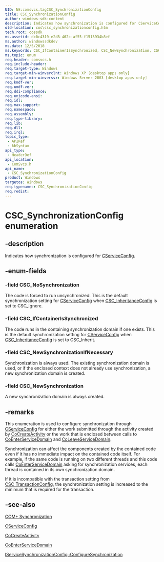 ```yaml
---
UID: NE:comsvcs.tagCSC_SynchronizationConfig
title: CSC_SynchronizationConfig
author: windows-sdk-content
description: Indicates how synchronization is configured for CServiceConfig.
old-location: cos\csc_synchronizationconfig.htm
tech.root: cossdk
ms.assetid: dc0c4310-e2d8-462c-af55-f1513934b8ef
ms.author: windowssdkdev
ms.date: 12/5/2018
ms.keywords: CSC_IfContainerIsSynchronized, CSC_NewSynchronization, CSC_NewSynchronizationIfNecessary, CSC_NoSynchronization, CSC_SynchronizationConfig, CSC_SynchronizationConfig enumeration [COM+], _cos_CSC_SynchronizationConfig, comsvcs/CSC_IfContainerIsSynchronized, comsvcs/CSC_NewSynchronization, comsvcs/CSC_NewSynchronizationIfNecessary, comsvcs/CSC_NoSynchronization, comsvcs/CSC_SynchronizationConfig, cos.csc_synchronizationconfig
ms.topic: enum
req.header: comsvcs.h
req.include-header: 
req.target-type: Windows
req.target-min-winverclnt: Windows XP [desktop apps only]
req.target-min-winversvr: Windows Server 2003 [desktop apps only]
req.kmdf-ver: 
req.umdf-ver: 
req.ddi-compliance: 
req.unicode-ansi: 
req.idl: 
req.max-support: 
req.namespace: 
req.assembly: 
req.type-library: 
req.lib: 
req.dll: 
req.irql: 
topic_type:
 - APIRef
 - kbSyntax
api_type:
 - HeaderDef
api_location:
 - ComSvcs.h
api_name:
 - CSC_SynchronizationConfig
product: Windows
targetos: Windows
req.typenames: CSC_SynchronizationConfig
req.redist: 
---
```


# CSC_SynchronizationConfig enumeration


## -description


Indicates how synchronization is configured for <a href="https://msdn.microsoft.com/f546ded4-255e-4565-b588-f36175902778">CServiceConfig</a>.


## -enum-fields




### -field CSC_NoSynchronization

The code is forced to run unsynchronized. This is the default synchronization setting for <a href="https://msdn.microsoft.com/f546ded4-255e-4565-b588-f36175902778">CServiceConfig</a> when <a href="https://msdn.microsoft.com/9bc8c4f3-d13e-46b6-9187-904b05f66f66">CSC_InheritanceConfig</a> is set to CSC_Ignore.


### -field CSC_IfContainerIsSynchronized

The code runs in the containing synchronization domain if one exists. This is the default synchronization setting for <a href="https://msdn.microsoft.com/f546ded4-255e-4565-b588-f36175902778">CServiceConfig</a> when <a href="https://msdn.microsoft.com/9bc8c4f3-d13e-46b6-9187-904b05f66f66">CSC_InheritanceConfig</a> is set to CSC_Inherit.


### -field CSC_NewSynchronizationIfNecessary

Synchronization is always used. The existing synchronization domain is used, or if the enclosed context does not already use synchronization, a new synchronization domain is created.


### -field CSC_NewSynchronization

A new synchronization domain is always created.


## -remarks



This enumeration is used to configure synchronization through <a href="https://msdn.microsoft.com/f546ded4-255e-4565-b588-f36175902778">CServiceConfig</a> for either the work submitted through the activity created by <a href="https://msdn.microsoft.com/3009eb4f-e3f3-497b-ba05-5b750d8a40d0">CoCreateActivity</a> or the work that is enclosed between calls to <a href="https://msdn.microsoft.com/84640b3b-1f43-4bec-abf6-c295cfb3da8b">CoEnterServiceDomain</a> and <a href="https://msdn.microsoft.com/b67b3cf6-4462-4578-b61b-c5c61d809822">CoLeaveServiceDomain</a>.

Synchronization can affect the components created by the contained code even if it has no immediate impact on the contained code itself. For example, if the same code is running on two different threads and this code calls <a href="https://msdn.microsoft.com/84640b3b-1f43-4bec-abf6-c295cfb3da8b">CoEnterServiceDomain</a> asking for synchronization services, each thread is contained in its own synchronization domain.

If it is incompatible with the transaction setting from <a href="https://msdn.microsoft.com/3524d7b3-4bcd-4e92-afc2-ddac98a23b7c">CSC_TransactionConfig</a>, the synchronization setting is increased to the minimum that is required for the transaction.




## -see-also




<a href="https://msdn.microsoft.com/a348959a-fa23-495c-ba1c-85bc3ae92396">COM+ Synchronization</a>



<a href="https://msdn.microsoft.com/f546ded4-255e-4565-b588-f36175902778">CServiceConfig</a>



<a href="https://msdn.microsoft.com/3009eb4f-e3f3-497b-ba05-5b750d8a40d0">CoCreateActivity</a>



<a href="https://msdn.microsoft.com/84640b3b-1f43-4bec-abf6-c295cfb3da8b">CoEnterServiceDomain</a>



<a href="https://msdn.microsoft.com/83fe6958-6639-4468-a3f5-3322316ccbc4">IServiceSynchronizationConfig::ConfigureSynchronization</a>
 

 

